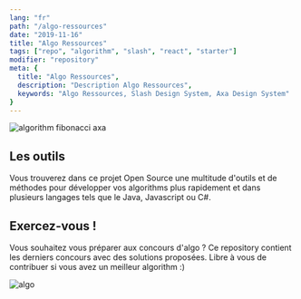 ```yaml
---
lang: "fr"
path: "/algo-ressources"
date: "2019-11-16"
title: "Algo Ressources"
tags: ["repo", "algorithm", "slash", "react", "starter"]
modifier: "repository"
meta: {
  title: "Algo Ressources",
  description: "Description Algo Ressources",
  keywords: "Algo Ressources, Slash Design System, Axa Design System"
}
---
```


<section class="grid-2-small-1 af-post__section">
  <img class="af-post__img af-post__img--left" src="../../fibonacci.jpg" alt="algorithm fibonacci axa" />
  <article class="af-post__article af-post__article--left">
    <h2 class="af-post__subtitle af-post__subtitle--left">Les outils</h2>
    <p class="af-post__content">Vous trouverez dans ce projet Open Source une multitude d'outils et de méthodes pour développer vos algorithms plus rapidement et dans plusieurs langages tels que le Java, Javascript ou C#.</p>
  </article>
</section>
<section class="grid-2-small-1 af-post__section">
  <article class="af-post__article af-post__article--right">
    <h2 class="af-post__subtitle af-post__subtitle--right">Exercez-vous !</h2>
    <p class="af-post__content">Vous souhaitez vous préparer aux concours d'algo ? Ce repository contient les derniers concours avec des solutions proposées. Libre à vous de contribuer si vous avez un meilleur algorithm :)</p>
  </article>
  <img class="af-post__img af-post__img--right" src="../../algo.jpg" alt="algo" />
</section>
